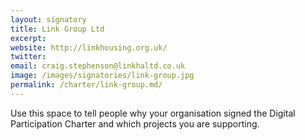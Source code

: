 ```yaml
---
layout: signatory
title: Link Group Ltd
excerpt: 
website: http://linkhousing.org.uk/
twitter: 
email: craig.stephenson@linkhaltd.co.uk
image: /images/signatories/link-group.jpg
permalink: /charter/link-group.md/ 
---
```


Use this space to tell people why your organisation signed the Digital Participation Charter and which projects you are supporting.

